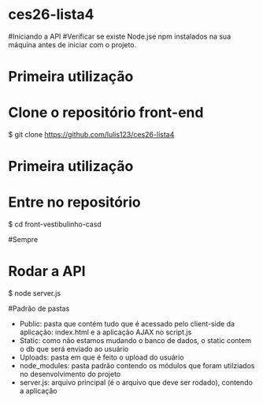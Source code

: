 # ces26-lista4

#Iniciando a API
#Verificar se existe Node.jse npm instalados na sua máquina antes de iniciar com o projeto.

# Primeira utilização
# Clone o repositório front-end
$ git clone https://github.com/lulis123/ces26-lista4

# Primeira utilização
# Entre no repositório
$ cd front-vestibulinho-casd

#Sempre
# Rodar a API
$ node server.js

#Padrão de pastas
- Public: pasta que contém tudo que é acessado pelo client-side da aplicação: index.html e a aplicação AJAX no script.js
- Static: como não estamos mudando o banco de dados, o static contem o db que será enviado ao usuário
- Uploads: pasta em que é feito o upload do usuário
- node_modules: pasta padrão contendo os módulos que foram utilziados no desenvolvimento do projeto
- server.js: arquivo principal (é o arquivo que deve ser rodado), contendo a aplicação
